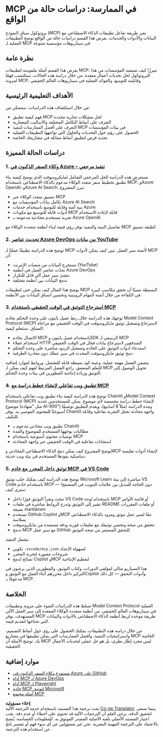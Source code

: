 <!--
CO_OP_TRANSLATOR_METADATA:
{
  "original_hash": "671162f2687253f22af11187919ed02d",
  "translation_date": "2025-06-21T13:34:45+00:00",
  "source_file": "09-CaseStudy/README.md",
  "language_code": "ar"
}
-->
# MCP في الممارسة: دراسات حالة من الواقع

بروتوكول سياق النموذج (MCP) يغير طريقة تفاعل تطبيقات الذكاء الاصطناعي مع البيانات والأدوات والخدمات. يعرض هذا القسم دراسات حالة من الواقع توضح التطبيقات العملية لـ MCP في سيناريوهات مؤسسية متنوعة.

## نظرة عامة

يعرض هذا القسم أمثلة ملموسة لتطبيقات MCP، مبرزًا كيف تستفيد المؤسسات من هذا البروتوكول لحل تحديات أعمال معقدة. من خلال دراسة هذه الحالات، ستكتسب فهمًا لمرونة MCP، وقابليته للتوسع، والفوائد العملية في سيناريوهات العالم الحقيقي.

## الأهداف التعليمية الرئيسية

من خلال استكشاف هذه الدراسات، ستتمكن من:

- فهم كيفية تطبيق MCP لحل مشكلات تجارية محددة
- التعرف على أنماط التكامل المختلفة والأساليب المعمارية
- التعرف على أفضل الممارسات لتنفيذ MCP في بيئات المؤسسات
- الحصول على رؤى حول التحديات والحلول التي تواجهها التطبيقات العملية
- تحديد فرص لتطبيق أنماط مماثلة في مشاريعك الخاصة

## دراسات الحالة المميزة

### 1. [وكلاء السفر الذكيون في Azure – تنفيذ مرجعي](./travelagentsample.md)

تستعرض هذه الدراسة الحل المرجعي الشامل لمايكروسوفت الذي يوضح كيفية بناء تطبيق تخطيط سفر متعدد الوكلاء مدعوم بالذكاء الاصطناعي باستخدام MCP، وAzure OpenAI، وAzure AI Search. يبرز المشروع:

- تنسيق متعدد الوكلاء عبر MCP
- تكامل بيانات المؤسسات مع Azure AI Search
- بنية آمنة وقابلة للتوسع باستخدام خدمات Azure
- أدوات قابلة للتوسيع مع مكونات MCP قابلة لإعادة الاستخدام
- تجربة مستخدم محادثية مدعومة بـ Azure OpenAI

تفاصيل البنية والتنفيذ توفر رؤى قيمة لبناء أنظمة متعددة الوكلاء مع MCP كطبقة تنسيق.

### 2. [تحديث عناصر Azure DevOps من بيانات YouTube](./UpdateADOItemsFromYT.md)

توضح هذه الدراسة تطبيقًا عمليًا لـ MCP لأتمتة سير العمل. تبين كيف يمكن لأدوات MCP أن:

- تستخرج البيانات من منصات الإنترنت (YouTube)
- تحدّث عناصر العمل في أنظمة Azure DevOps
- تنشئ سير عمل آلي قابل للتكرار
- تدمج البيانات بين أنظمة مختلفة

يوضح هذا المثال كيف يمكن حتى لتطبيقات MCP البسيطة نسبيًا أن تحقق مكاسب كبيرة في الكفاءة من خلال أتمتة المهام الروتينية وتحسين اتساق البيانات بين الأنظمة.

### 3. [استرجاع التوثيق في الوقت الحقيقي باستخدام MCP](./docs-mcp/README.md)

توجهك هذه الدراسة خلال ربط عميل بايثون على وحدة التحكم بخادم Model Context Protocol (MCP) لاسترجاع وتسجيل توثيق مايكروسوفت في الوقت الحقيقي مع مراعاة السياق. ستتعلم كيفية:

- الاتصال بخادم MCP باستخدام عميل بايثون وSDK الرسمي لـ MCP
- استخدام عملاء HTTP المتدفقين لاسترجاع بيانات فعال في الوقت الحقيقي
- استدعاء أدوات التوثيق على الخادم وتسجيل الردود مباشرة على وحدة التحكم
- دمج توثيق مايكروسوفت المحدث في سير عملك دون مغادرة الطرفية

يتضمن الفصل مهمة عملية، وعينة كود بسيطة قابلة للتشغيل، وروابط لموارد إضافية للتعلم المتعمق. راجع الفصل المرتبط لفهم كيف يمكن لـ MCP تحويل الوصول إلى التوثيق وزيادة إنتاجية المطورين في بيئات وحدة التحكم.

### 4. [تطبيق ويب تفاعلي لإنشاء خطط دراسة مع MCP](./docs-mcp/README.md)

توضح هذه الدراسة كيفية بناء تطبيق ويب تفاعلي باستخدام Chainlit وModel Context Protocol (MCP) لإنشاء خطط دراسة مخصصة لأي موضوع. يمكن للمستخدمين تحديد موضوع (مثل "شهادة AI-900") ومدة الدراسة (مثلاً 8 أسابيع)، ويقدم التطبيق توصيفًا أسبوعيًا للمحتوى الموصى به. يوفر Chainlit واجهة محادثة تجعل التجربة تفاعلية وقابلة للتكيف.

- تطبيق ويب محادثي مدعوم بـ Chainlit
- مطالبات يوجهها المستخدم للموضوع والمدة
- توصيات محتوى أسبوعية باستخدام MCP
- استجابات تفاعلية في الوقت الحقيقي عبر واجهة المحادثة

يوضح المشروع كيف يمكن دمج الذكاء الاصطناعي المحادثي وMCP لإنشاء أدوات تعليمية ديناميكية يقودها المستخدم في بيئة ويب حديثة.

### 5. [توثيق داخل المحرر مع خادم MCP في VS Code](./docs-mcp/README.md)

توضح هذه الدراسة كيف يمكنك جلب توثيق Microsoft Learn مباشرة إلى بيئة VS Code باستخدام خادم MCP — دون الحاجة للتبديل بين علامات التبويب في المتصفح! سترى كيف:

- تبحث وتقرأ التوثيق فورًا داخل VS Code باستخدام لوحة MCP أو قائمة الأوامر
- تشير إلى التوثيق وتدرج الروابط مباشرة في ملفات README أو ملفات المقررات بصيغة markdown
- تستخدم GitHub Copilot وMCP معًا لسير عمل موثق ومزود بالذكاء الاصطناعي بسلاسة
- تتحقق من صحة وتحسن توثيقك مع تعليقات فورية ودقة مستمدة من مايكروسوفت
- تدمج MCP مع سير عمل GitHub للتحقق المستمر من صحة التوثيق

يشمل التنفيذ:
- تكوين `.vscode/mcp.json` لسهولة الإعداد
- شروحات مصورة لتجربة المحرر
- نصائح لدمج Copilot وMCP لتعظيم الإنتاجية

هذا السيناريو مثالي لمؤلفي الدورات، وكتاب التوثيق، والمطورين الذين يرغبون في التركيز داخل محررهم أثناء العمل مع التوثيق وCopilot وأدوات التحقق — كل ذلك مدعومًا بـ MCP.

## الخلاصة

تسلط هذه الدراسات الضوء على مرونة وتطبيقات Model Context Protocol العملية في سيناريوهات العالم الحقيقي. من أنظمة متعددة الوكلاء المعقدة إلى سير العمل الآلي المستهدف، يوفر MCP طريقة موحدة لربط أنظمة الذكاء الاصطناعي بالأدوات والبيانات التي تحتاجها لتقديم قيمة.

من خلال دراسة هذه التطبيقات، يمكنك الحصول على رؤى حول أنماط التصميم، واستراتيجيات التنفيذ، وأفضل الممارسات التي يمكن تطبيقها في مشاريع MCP الخاصة بك. توضح الأمثلة أن MCP ليس مجرد إطار نظري، بل هو حل عملي لتحديات الأعمال الحقيقية.

## موارد إضافية

- [مستودع وكلاء السفر الذكيون في Azure على GitHub](https://github.com/Azure-Samples/azure-ai-travel-agents)
- [أداة MCP لـ Azure DevOps](https://github.com/microsoft/azure-devops-mcp)
- [أداة MCP لـ Playwright](https://github.com/microsoft/playwright-mcp)
- [خادم MCP لتوثيق Microsoft](https://github.com/MicrosoftDocs/mcp)
- [أمثلة مجتمع MCP](https://github.com/microsoft/mcp)

**إخلاء مسؤولية**:  
تمت ترجمة هذا المستند باستخدام خدمة الترجمة الآلية [Co-op Translator](https://github.com/Azure/co-op-translator). بينما نسعى لتحقيق الدقة، يرجى العلم أن الترجمات الآلية قد تحتوي على أخطاء أو عدم دقة. يجب اعتبار المستند الأصلي بلغته الأصلية المصدر الموثوق به. للمعلومات الحساسة، يُنصح بالاعتماد على الترجمة المهنية البشرية. نحن غير مسؤولين عن أي سوء فهم أو تفسير ناتج عن استخدام هذه الترجمة.
